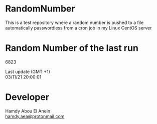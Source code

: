 # RandomNumber    
This is a test repository where a random number is pushed to a file automatically passwordless from a cron job in my Linux CentOS server    
# Random Number of the last run   
6823
      
Last update (GMT +1)    
03/11/21 20:00:01
# Developer    
Hamdy Abou El Anein   
hamdy.aea@protonmail.com
